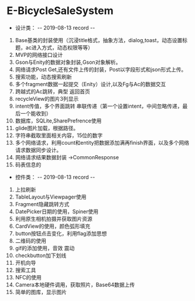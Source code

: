 # E-BicycleSaleSystem

* 设计类：
-- 2019-08-13 record --

1. Base基类的封装使用（沉浸title格式，抽象方法，dialog,toast，动态设置标题，ac进入方式，动态权限等等）
2. MVP的网络接口设计
3. Gson与Enity的数据对象封装,Gson对象解析。
4. 网络请求Post Get,还有文件上传的封装，Post以字段形式和json形式上传。
5. 搜索功能，动态搜索刷新
6. 多个fragment数据一起提交（Enity）设计,以及Fg与Ac的数据交互
7. 跨越式的Ac跳转，典型 返回首页
8. recycleView的图片3列显示
9. intent传值，多个界面跳转 串联传递（第一个设置intent，中间忽略传递，最后一个能收到）
10. 数据库，SQLite,SharePrefrence使用
11. glide图片加载，根据路径。
12. 字符串截取里面相关内容，15位的数字
13. 多个网络请求，利用count和entity把数据添加满再finish界面，以及多个网络请求数据同步设计。
14. 网络请求结果数据封装 ->CommonResponse
15. 码表信息的


* 控件类：
-- 2019-08-13 record --

1. 上拉刷新
2. TableLayout与Viewpager使用
3. Fragment隐藏跳转方式
4. DatePicker日期的使用，Spiner使用
5. 利用原生相机拍摄并获取图片资源
6. CardView的使用，颜色弧形填充
7. button按钮点击变化，利用flag添加思想
8. 二维码的使用
9. gif的添加使用，音效 震动
10. checkbutton加下划线
11. 开机向导
12. 搜索工具
13. NFC的使用
14. Camera本地硬件调用，获取照片，Base64数据上传
15. 简单的图库，显示图片
